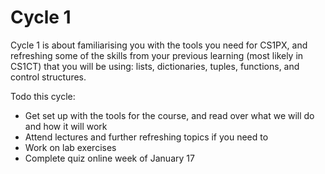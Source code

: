 # Cycle 1 

Cycle 1 is about familiarising you with the tools you need for CS1PX, and refreshing some of the skills from your previous learning (most likely in CS1CT) that you will be using: lists, dictionaries, tuples, functions, and control structures.

Todo this cycle:
- Get set up with the tools for the course, and read over what we will do and how it will work
- Attend lectures and further refreshing topics if you need to 
- Work on lab exercises
- Complete quiz online week of January 17
